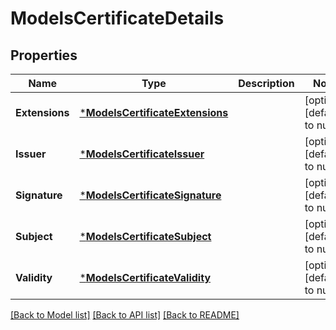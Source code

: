 # ModelsCertificateDetails

## Properties
Name | Type | Description | Notes
------------ | ------------- | ------------- | -------------
**Extensions** | [***ModelsCertificateExtensions**](models.CertificateExtensions.md) |  | [optional] [default to null]
**Issuer** | [***ModelsCertificateIssuer**](models.CertificateIssuer.md) |  | [optional] [default to null]
**Signature** | [***ModelsCertificateSignature**](models.CertificateSignature.md) |  | [optional] [default to null]
**Subject** | [***ModelsCertificateSubject**](models.CertificateSubject.md) |  | [optional] [default to null]
**Validity** | [***ModelsCertificateValidity**](models.CertificateValidity.md) |  | [optional] [default to null]

[[Back to Model list]](../README.md#documentation-for-models) [[Back to API list]](../README.md#documentation-for-api-endpoints) [[Back to README]](../README.md)


